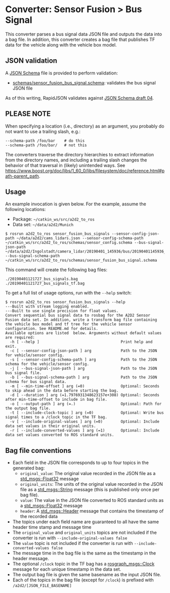# Converter: Sensor Fusion > Bus Signal

This converter parses a bus signal data JSON file and outputs the data into a bag file. In addition, this converter creates a bag file that publishes TF data for the vehicle along with the vehicle box model.

## JSON validation

A [JSON Schema](http://json-schema.org/) file is provided to perform validation:

* [schemas/sensor\_fusion\_bus\_signal.schema](schemas/sensor_fusion_bus_signal.schema): validates the bus signal JSON file

As of this writing, RapidJSON validates against [JSON Schema draft 04](https://rapidjson.org/md_doc_schema.html#Conformance).

## PLEASE NOTE

When specifying a location (i.e., directory) as an argument, you probably do not want to use a trailing slash, e.g.:

```
--schema-path /foo/bar    # do this
--schema-path /foo/bar/   # not this
```

The converters traverse the directory hierarchies to extract information from the directory names, and including a trailing slash changes the behavior of that traversal in (likely) unintended ways. See <https://www.boost.org/doc/libs/1_60_0/libs/filesystem/doc/reference.html#path-parent_path>.

## Usage

An example invocation is given below. For the example, assume the following locations:

* Package: `~/catkin_ws/src/a2d2_to_ros`
* Data set: `~/data/a2d2/Munich`

```console
$ rosrun a2d2_to_ros sensor_fusion_bus_signals --sensor-config-json-path ~/data/a2d2/cams_lidars.json --sensor-config-schema-path ~/catkin_ws/src/a2d2_to_ros/schemas/sensor_config.schema --bus-signal-json-path ~/data/a2d2/Ingolstadt/camera_lidar/20190401_145936/bus/20190401145936_bus_signals.json --bus-signal-schema-path ~/catkin_ws/src/a2d2_to_ros/schemas/sensor_fusion_bus_signal.schema
```

This command will create the following bag files:

```console
./20190401121727_bus_signals.bag
./20190401121727_bus_signals_tf.bag
```

To get a full list of usage options, run with the `--help` switch:

```console
$ rosrun a2d2_to_ros sensor_fusion_bus_signals --help
---Built with stream logging enabled.
---Built to use single precision for float values.
Convert sequential bus signal data to rosbag for the A2D2 Sensor Fusion data set. In addition, write a transform bag file containing the vehicle box model and tf tree for the vehicle sensor configuration. See README.md for details.
Available options are listed  below. Arguments without default values are required:
  -h [ --help ]                                    Print help and exit.
  -c [ --sensor-config-json-path ] arg             Path to the JSON for vehicle/sensor config.
  -s [ --sensor-config-schema-path ] arg           Path to the JSON schema for the vehicle/sensor config.
  -j [ --bus-signal-json-path ] arg                Path to the JSON bus signal file.
  -b [ --bus-signal-schema-path ] arg              Path to the JSON schema for bus signal data.
  -m [ --min-time-offset ] arg (=0)                Optional: Seconds to skip ahead in the data before starting the bag.
  -d [ --duration ] arg (=1.7976931348623157e+308) Optional: Seconds after min-time-offset to include in bag file.
  -o [ --output-path ] arg (=.)                    Optional: Path for the output bag file.
  -t [ --include-clock-topic ] arg (=0)            Optional: Write bus signal times to a /clock topic in the TF bag.
  -v [ --include-original-values ] arg (=0)        Optional: Include data set values in their original units.
  -r [ --include-converted-values ] arg (=1)       Optional: Include data set values converted to ROS standard units.
```

## Bag file conventions

* Each field in the JSON file corresponds to up to four topics in the generated bag:
    * `original_value`: The original value recorded in the JSON file as a [std\_msgs::Float32](http://docs.ros.org/api/std_msgs/html/msg/Float32.html) message
    * `original_units`: The units of the original value recorded in the JSON file as a [std\_msgs::String](http://docs.ros.org/api/std_msgs/html/msg/String.html) message (this is published only once per bag file).
    * `value`: The value in the JSON file converted to ROS standard units as a [std\_msgs::Float32](http://docs.ros.org/api/std_msgs/html/msg/Float32.html) message
    * `header`: A [std\_msgs::Header](https://docs.ros.org/melodic/api/std_msgs/html/msg/Header.html) message that contains the timestamp of the recorded data
* The topics under each field name are guaranteed to all have the same header time stamp and message time
* The `original_value` and `original_units` topics are not included if the converter is run with `--include-original-values false`
* The `value` topic is not included if the converter is run with `--include-converted-values false`
* The message time in the bag file is the same as the timestamp in the header message.
* The optional `/clock` topic in the TF bag has a [rosgraph\_msgs::Clock](http://docs.ros.org/api/rosgraph_msgs/html/msg/Clock.html) message for each unique timestamp in the data set.
* The output bag file is given the same basename as the input JSON file.
* Each of the topics in the bag file (except for `/clock`) is prefixed with `/a2d2/[JSON_FILE_BASENAME]`
